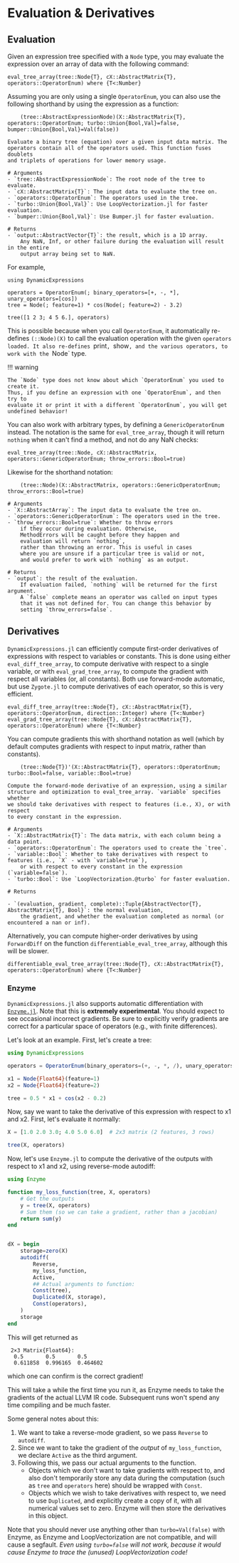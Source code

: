 # Evaluation & Derivatives

## Evaluation

Given an expression tree specified with a `Node` type, you may evaluate the expression
over an array of data with the following command:

```@docs
eval_tree_array(tree::Node{T}, cX::AbstractMatrix{T}, operators::OperatorEnum) where {T<:Number}
```

Assuming you are only using a single `OperatorEnum`, you can also use
the following shorthand by using the expression as a function:

```
    (tree::AbstractExpressionNode)(X::AbstractMatrix{T}, operators::OperatorEnum; turbo::Union{Bool,Val}=false, bumper::Union{Bool,Val}=Val(false))

Evaluate a binary tree (equation) over a given input data matrix. The
operators contain all of the operators used. This function fuses doublets
and triplets of operations for lower memory usage.

# Arguments
- `tree::AbstractExpressionNode`: The root node of the tree to evaluate.
- `cX::AbstractMatrix{T}`: The input data to evaluate the tree on.
- `operators::OperatorEnum`: The operators used in the tree.
- `turbo::Union{Bool,Val}`: Use LoopVectorization.jl for faster evaluation.
- `bumper::Union{Bool,Val}`: Use Bumper.jl for faster evaluation.

# Returns
- `output::AbstractVector{T}`: the result, which is a 1D array.
    Any NaN, Inf, or other failure during the evaluation will result in the entire
    output array being set to NaN.
```

For example,

```@example
using DynamicExpressions

operators = OperatorEnum(; binary_operators=[+, -, *], unary_operators=[cos])
tree = Node(; feature=1) * cos(Node(; feature=2) - 3.2)

tree([1 2 3; 4 5 6.], operators)
```

This is possible because when you call `OperatorEnum`, it automatically re-defines
`(::Node)(X)` to call the evaluation operation with the given `operators loaded.
It also re-defines `print`, `show`, and the various operators, to work with the `Node` type.

!!! warning

    The `Node` type does not know about which `OperatorEnum` you used to create it.
    Thus, if you define an expression with one `OperatorEnum`, and then try to
    evaluate it or print it with a different `OperatorEnum`, you will get undefined behavior!

You can also work with arbitrary types, by defining a `GenericOperatorEnum` instead.
The notation is the same for `eval_tree_array`, though it will return `nothing`
when it can't find a method, and not do any NaN checks:

```@docs
eval_tree_array(tree::Node, cX::AbstractMatrix, operators::GenericOperatorEnum; throw_errors::Bool=true)
```

Likewise for the shorthand notation:

```
    (tree::Node)(X::AbstractMatrix, operators::GenericOperatorEnum; throw_errors::Bool=true)

# Arguments
- `X::AbstractArray`: The input data to evaluate the tree on.
- `operators::GenericOperatorEnum`: The operators used in the tree.
- `throw_errors::Bool=true`: Whether to throw errors
    if they occur during evaluation. Otherwise,
    MethodErrors will be caught before they happen and
    evaluation will return `nothing`,
    rather than throwing an error. This is useful in cases
    where you are unsure if a particular tree is valid or not,
    and would prefer to work with `nothing` as an output.

# Returns
- `output`: the result of the evaluation.
    If evaluation failed, `nothing` will be returned for the first argument.
    A `false` complete means an operator was called on input types
    that it was not defined for. You can change this behavior by
    setting `throw_errors=false`.
```

## Derivatives

`DynamicExpressions.jl` can efficiently compute first-order derivatives
of expressions with respect to variables or constants. This is done using
either `eval_diff_tree_array`, to compute derivative with respect to a single
variable, or with `eval_grad_tree_array`, to compute the gradient with respect
all variables (or, all constants). Both use forward-mode automatic, but use
`Zygote.jl` to compute derivatives of each operator, so this is very efficient.

```@docs
eval_diff_tree_array(tree::Node{T}, cX::AbstractMatrix{T}, operators::OperatorEnum, direction::Integer) where {T<:Number}
eval_grad_tree_array(tree::Node{T}, cX::AbstractMatrix{T}, operators::OperatorEnum) where {T<:Number}
```

You can compute gradients this with shorthand notation as well (which by default computes
gradients with respect to input matrix, rather than constants).

```
    (tree::Node{T})'(X::AbstractMatrix{T}, operators::OperatorEnum; turbo::Bool=false, variable::Bool=true)

Compute the forward-mode derivative of an expression, using a similar
structure and optimization to eval_tree_array. `variable` specifies whether
we should take derivatives with respect to features (i.e., X), or with respect
to every constant in the expression.

# Arguments
- `X::AbstractMatrix{T}`: The data matrix, with each column being a data point.
- `operators::OperatorEnum`: The operators used to create the `tree`.
- `variable::Bool`: Whether to take derivatives with respect to features (i.e., `X` - with `variable=true`),
    or with respect to every constant in the expression (`variable=false`).
- `turbo::Bool`: Use `LoopVectorization.@turbo` for faster evaluation.

# Returns

- `(evaluation, gradient, complete)::Tuple{AbstractVector{T}, AbstractMatrix{T}, Bool}`: the normal evaluation,
    the gradient, and whether the evaluation completed as normal (or encountered a nan or inf).
```

Alternatively, you can compute higher-order derivatives by using `ForwardDiff` on
the function `differentiable_eval_tree_array`, although this will be slower.

```@docs
differentiable_eval_tree_array(tree::Node{T}, cX::AbstractMatrix{T}, operators::OperatorEnum) where {T<:Number}
```

### Enzyme

`DynamicExpressions.jl` also supports automatic differentiation with
[`Enzyme.jl`](https://github.com/EnzymeAD/Enzyme.jl). Note that this is
**extremely experimental**.
You should expect to see occasional incorrect gradients.
Be sure to explicitly verify gradients are correct for a particular
space of operators (e.g., with finite differences).

Let's look at an example. First, let's create a tree:

```julia
using DynamicExpressions

operators = OperatorEnum(binary_operators=(+, -, *, /), unary_operators=(cos, sin))

x1 = Node{Float64}(feature=1)
x2 = Node{Float64}(feature=2)

tree = 0.5 * x1 + cos(x2 - 0.2)
```

Now, say we want to take the derivative of this expression with respect to x1 and x2.
First, let's evaluate it normally:
```julia
X = [1.0 2.0 3.0; 4.0 5.0 6.0]  # 2x3 matrix (2 features, 3 rows)

tree(X, operators)
```

Now, let's use `Enzyme.jl` to compute the derivative of the outputs
with respect to x1 and x2, using reverse-mode autodiff:

```julia
using Enzyme

function my_loss_function(tree, X, operators)
    # Get the outputs
    y = tree(X, operators)
    # Sum them (so we can take a gradient, rather than a jacobian)
    return sum(y)
end


dX = begin
    storage=zero(X)
    autodiff(
        Reverse,
        my_loss_function,
        Active,
        ## Actual arguments to function:
        Const(tree),
        Duplicated(X, storage),
        Const(operators),
    )
    storage
end
```

This will get returned as

```text
 2×3 Matrix{Float64}:
  0.5       0.5       0.5
  0.611858  0.996165  0.464602
```

which one can confirm is the correct gradient!

This will take a while the first time you run it, as Enzyme needs to take the
gradients of the actual LLVM IR code. Subsequent runs won't spend any time compiling
and be much faster.

Some general notes about this:

1. We want to take a reverse-mode gradient, so we pass `Reverse` to `autodiff`.
2. Since we want to take the gradient of the _output_ of `my_loss_function`,
   we declare `Active` as the third argument.
3. Following this, we pass our actual arguments to the function.
    - Objects which we don't want to take gradients with respect to,
       and also don't temporarily store any data during the computation
       (such as `tree` and `operators` here) should be wrapped with `Const`.
    - Objects which we wish to take derivatives with respect to, we need to use
        `Duplicated`, and explicitly create a copy of it, with all numerical values
        set to zero. Enzyme will then store the derivatives in this object.

Note that you should never use anything other than `turbo=Val(false)` with Enzyme,
as Enzyme and LoopVectorization are not compatible, and will cause a segfault.
_Even using `turbo=false` will not work, because it would cause Enzyme to trace the (unused) LoopVectorization code!_
